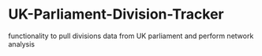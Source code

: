 # UK-Parliament-Division-Tracker
functionality to pull divisions data from UK parliament and perform network analysis
